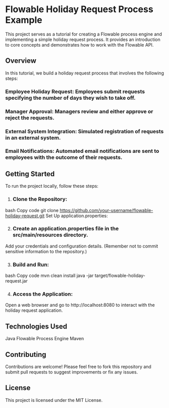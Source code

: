 # Flowable Holiday Request Process Example
This project serves as a tutorial for creating a Flowable process engine and implementing a simple holiday request process. It provides an introduction to core concepts and demonstrates how to work with the Flowable API.

## Overview
In this tutorial, we build a holiday request process that involves the following steps:

### Employee Holiday Request: Employees submit requests specifying the number of days they wish to take off.
### Manager Approval: Managers review and either approve or reject the requests.
### External System Integration: Simulated registration of requests in an external system.
### Email Notifications: Automated email notifications are sent to employees with the outcome of their requests.

## Getting Started
To run the project locally, follow these steps:

1. ### Clone the Repository:

bash
Copy code
git clone https://github.com/your-username/flowable-holiday-request.git
Set Up application.properties:

2. ### Create an application.properties file in the src/main/resources directory.
Add your credentials and configuration details. (Remember not to commit sensitive information to the repository.)

3. ### Build and Run:

bash
Copy code
mvn clean install
java -jar target/flowable-holiday-request.jar

4. ### Access the Application:
Open a web browser and go to http://localhost:8080 to interact with the holiday request application.

## Technologies Used
Java
Flowable Process Engine
Maven

## Contributing
Contributions are welcome! Please feel free to fork this repository and submit pull requests to suggest improvements or fix any issues.

## License
This project is licensed under the MIT License.

